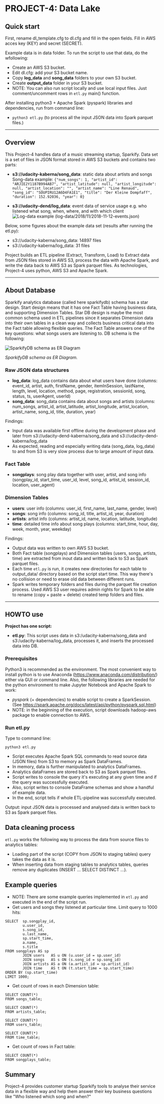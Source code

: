 # PROJECT-4: Data Lake

## Quick start

First, rename dl_template.cfg to dl.cfg and fill in the open fields. Fill in AWS acces key (KEY) and secret (SECRET).

Example data is in data folder. To run the script to use that data, do the wfollowing:

* Create an AWS S3 bucket.
* Edit dl.cfg: add your S3 bucket name.
* Copy **log_data** and **song_data** folders to your own S3 bucket.
* Create **output_data** folder in your S3 bucket.
* NOTE: You can also run script locally and use local input files. Just comment/uncomment rows in `etl.py` main() function.

After installing python3 + Apache Spark (pyspark) libraries and dependencies, run from command line:

* `python3 etl.py` (to process all the input JSON data into Spark parquet files.)

---

## Overview

This Project-4 handles data of a music streaming startup, Sparkify. Data set is a set of files in JSON format stored in AWS S3 buckets and contains two parts:

* **s3://udacity-kaberna/song_data**: static data about artists and songs
  Song-data example:
  `{"num_songs": 1, "artist_id": "ARJIE2Y1187B994AB7", "artist_latitude": null, "artist_longitude": null, "artist_location": "", "artist_name": "Line Renaud", "song_id": "SOUPIRU12A6D4FA1E1", "title": "Der Kleine Dompfaff", "duration": 152.92036, "year": 0}`

* **s3://udacity-dend/log_data**: event data of service usage e.g. who listened what song, when, where, and with which client
  ![Log-data example (log-data/2018/11/2018-11-12-events.json)](./Project4-logdata.png)

Below, some figures about the example data set (results after running the etl.py):

* s3://udacity-kaberna/song_data: 14897 files
* s3://udacity-kaberna/log_data: 31 files

Project builds an ETL pipeline (Extract, Transform, Load) to Extract data from JSON files stored in AWS S3, process the data with Apache Spark, and write the data back to AWS S3 as Spark parquet files. As technologies, Project-4 uses python, AWS S3 and Apache Spark.

---

## About Database

Sparkify analytics database (called here sparkifydb) schema has a star design. Start design means that it has one Fact Table having business data, and supporting Dimension Tables. Star DB design is maybe the most common schema used in ETL pipelines since it separates Dimension data into their own tables in a clean way and collects business critical data into the Fact table allowing flexible queries.
The Fact Table answers one of the key questions: what songs users are listening to. DB schema is the following:

![SparkifyDB schema as ER Diagram](./Project-4-ERD.png)

_*SparkifyDB schema as ER Diagram.*_

### Raw JSON data structures

* **log_data**: log_data contains data about what users have done (columns: event_id, artist, auth, firstName, gender, itemInSession, lastName, length, level, location, method, page, registration, sessionId, song, status, ts, userAgent, userId)
* **song_data**: song_data contains data about songs and artists (columns: num_songs, artist_id, artist_latitude, artist_longitude, artist_location, artist_name, song_id, title, duration, year)

Findings:

* Input data was available first offline during the development phase and later from s3://udacity-dend-kaberna/song_data and s3://udacity-dend-kaberna/log_data
* As expected, reading and especially writing data (song_data, log_data) to and from S3 is very slow process due to large amount of input data.

### Fact Table

* **songplays**: song play data together with user, artist, and song info (songplay_id, start_time, user_id, level, song_id, artist_id, session_id, location, user_agent)

### Dimension Tables

* **users**: user info (columns: user_id, first_name, last_name, gender, level)
* **songs**: song info (columns: song_id, title, artist_id, year, duration)
* **artists**: artist info (columns: artist_id, name, location, latitude, longitude)
* **time**: detailed time info about song plays (columns: start_time, hour, day, week, month, year, weekday)

Findings:

* Output data was written to own AWS S3 bucket.
* Both Fact table (songplays) and Dimension tables (users, songs, artists, time) are extracted from inout data and written back to S3 as Spark parquet files.
* Each time `etl.py` is run, it creates new directories for each table to output_data/ directory based on the script start time. This way there's no collision or need to erase old data between different runs.
* Spark writes temporary folders and files during the parquet file creation process. Used AWS S3 user requires admin rights for Spark to be able to rename (copy + paste + delete) created temp folders and files.

---

## HOWTO use

**Project has one script:**

* **etl.py**: This script uses data in s3:/udacity-kaberna/song_data and s3:/udacity-kaberna/log_data, processes it, and inserts the processed data into DB.

### Prerequisites

Python3 is recommended as the environment. The most convenient way to install python is to use Anaconda (https://www.anaconda.com/distribution/) either via GUI or command line.
Also, the following libraries are needed for the python environment to make Jupyter Notebook and Apache Spark to work:

* _pyspark_ (+ dependencies) to enable script to create a SparkSession. (See https://spark.apache.org/docs/latest/api/python/pyspark.sql.html)
* NOTE: in the beginning of the execution, script downloads hadoop-aws package to enable connection to AWS.

### Run etl.py

Type to command line:

`python3 etl.py`

* Script executes Apache Spark SQL commands to read source data (JSON files) from S3 to memory as Spark DataFrames.
* In memory, data is further manipulated to analytics DataFrames.
* Analytics dataFrames are stored back to S3 as Spark parquet files.
* Script writes to console the query it's executing at any given time and if the query was successfully executed.
* Also, script writes to console DataFrame schemas and show a handful of example data.
* In the end, script tells if whole ETL-pipeline was successfully executed.

Output: input JSON data is processed and analysed data is written back to S3 as Spark parquet files.

## Data cleaning process

`etl.py` works the following way to process the data from source files to analytics tables:

* Loading part of the script (COPY from JSON to staging tables) query takes the data as it is.
* When inserting data from staging tables to analytics tables, queries remove any duplicates (INSERT ... SELECT DISTINCT ...).

## Example queries

* NOTE: There are some example queries implemented in `etl.py` and executed in the end of the script run.
* Get users and songs they listened at particular time. Limit query to 1000 hits:

```
SELECT  sp.songplay_id,
        u.user_id,
        s.song_id,
        u.last_name,
        sp.start_time,
        a.name,
        s.title
FROM songplays AS sp
        JOIN users   AS u ON (u.user_id = sp.user_id)
        JOIN songs   AS s ON (s.song_id = sp.song_id)
        JOIN artists AS a ON (a.artist_id = sp.artist_id)
        JOIN time    AS t ON (t.start_time = sp.start_time)
ORDER BY (sp.start_time)
LIMIT 1000;
```

* Get count of rows in each Dimension table:

```
SELECT COUNT(*)
FROM songs_table;

SELECT COUNT(*)
FROM artists_table;

SELECT COUNT(*)
FROM users_table;

SELECT COUNT(*)
FROM time_table;
```

* Get count of rows in Fact table:

```
SELECT COUNT(*)
FROM songplays_table;
```

## Summary

Project-4 provides customer startup Sparkify tools to analyse their service data in a flexible way and help them answer their key business questions like "Who listened which song and when?"